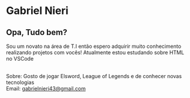 # Gabriel Nieri

## Opa, Tudo bem?
Sou um novato na área de T.I então espero adquirir muito conhecimento realizando projetos com vocês!
Atualmente estou estudando sobre HTML no VSCode

<br/> Sobre: Gosto de jogar Elsword, League of Legends e de conhecer novas tecnologias
<br/> Email: gabrielnieri43@gmail.com
